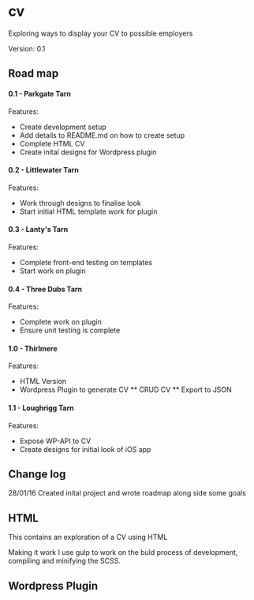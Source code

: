# cv
Exploring ways to display your CV to possible employers

Version: 0.1

## Road map
#### 0.1 - Parkgate Tarn
Features:
* Create development setup
* Add details to README.md on how to create setup
* Complete HTML CV
* Create inital designs for Wordpress plugin

#### 0.2 - Littlewater Tarn
Features:
* Work through designs to finalise look
* Start initial HTML template work for plugin

#### 0.3 - Lanty's Tarn
Features:
* Complete front-end testing on templates
* Start work on plugin

#### 0.4 - Three Dubs Tarn
Features:
* Complete work on plugin
* Ensure unit testing is complete

#### 1.0 - Thirlmere
Features: 
* HTML Version
* Wordpress Plugin to generate CV
** CRUD CV 
** Export to JSON

#### 1.1 - Loughrigg Tarn
Features:
* Expose WP-API to CV
* Create designs for initial look of iOS app


## Change log
28/01/16 
Created inital project and wrote roadmap along side some goals

## HTML
This contains an exploration of a CV using HTML

Making it work
I use gulp to work on the buld process of development, compiling and minifying the SCSS.
<INSERT INSTRUCTIONS>

## Wordpress Plugin